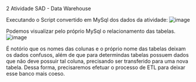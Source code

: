 2 Atividade SAD - Data Warehouse

Executando o Script convertido em MySql dos dados da atividade:
![image](https://github.com/SrLazaro/sad_2/assets/78516759/2dfe7c77-0807-4370-9f22-ae98d8aeff6c)

Podemos visualizar pelo próprio MySql o relacionamento das tabelas.
![image](https://github.com/SrLazaro/sad_2/assets/78516759/c1bcb34b-cd38-41cb-8309-51dc63d42f17)

É notório que os nomes das colunas e o próprio nome das tabelas deixam os dados confusos, além de que para determindas tabelas possuem dados que não deve possuir tal coluna, precisando ser transferido para uma nova tabela. Dessa forma, precisaremos efetuar o processo de ETL para deixar esse banco mais coeso.
